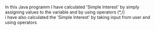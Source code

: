 In this Java programm I have calculated 'Simple Interest' by simply assigning values to the variable and by using operators (*,/)
<br>
i have also calculated the 'Simple Interest' by taking input from user and using operators
